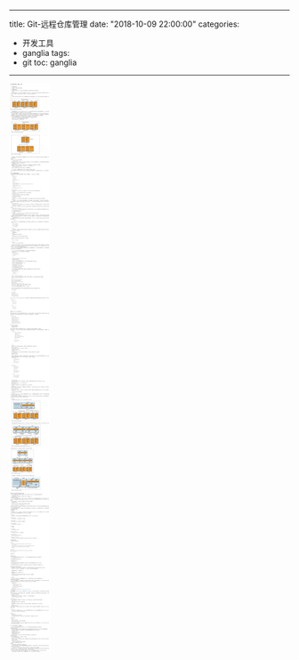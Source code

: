
---
title: Git-远程仓库管理
date: "2018-10-09 22:00:00"
categories:
- 开发工具
- ganglia
tags:
- git
toc: ganglia
---




![1546107489393](../../../img/1546107489393.png)
